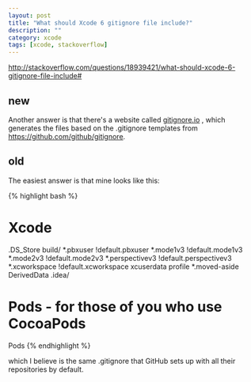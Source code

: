 ```yaml
---
layout: post
title: "What should Xcode 6 gitignore file include?"
description: ""
category: xcode
tags: [xcode, stackoverflow]
---
```



<http://stackoverflow.com/questions/18939421/what-should-xcode-6-gitignore-file-include#>

## new

Another answer is that there's a website called [gitignore.io](https://www.gitignore.io) , which generates the files based on the .gitignore templates from <https://github.com/github/gitignore>.


## old

The easiest answer is that mine looks like this:

{% highlight bash %}
# Xcode
.DS_Store
build/
*.pbxuser
!default.pbxuser
*.mode1v3
!default.mode1v3
*.mode2v3
!default.mode2v3
*.perspectivev3
!default.perspectivev3
*.xcworkspace
!default.xcworkspace
xcuserdata
profile
*.moved-aside
DerivedData
.idea/
# Pods - for those of you who use CocoaPods
Pods
{% endhighlight %}

which I believe is the same .gitignore that GitHub sets up with all their repositories by default.

